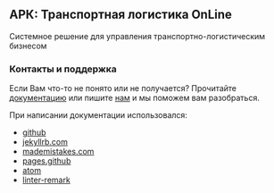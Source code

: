 ## АРК: Транспортная логистика OnLine

Системное решение для управления транспортно-логистическим бизнесом

### Контакты и поддержка

Если Вам что-то не понято или не получается?
Прочитайте [документацию](https://arctl.github.io/arctl-docs/)
или пишите [нам](https://arctl.ru/contact-us/) и мы поможем вам разобраться.

При написании документации использовался:
- [github](https://github.com/)
- [jekyllrb.com](https://jekyllrb.com/)
- [mademistakes.com](https://mademistakes.com/)
- [pages.github](https://pages.github.com/)
- [atom](https://github.com/atom/atom)
- [linter-remark](https://github.com/wooorm/linter-remark)
